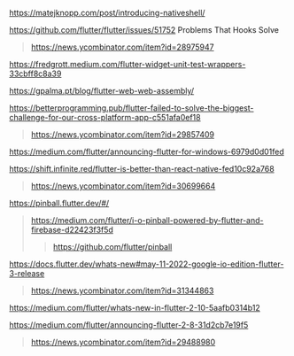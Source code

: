 https://matejknopp.com/post/introducing-nativeshell/

https://github.com/flutter/flutter/issues/51752 Problems That Hooks Solve
> https://news.ycombinator.com/item?id=28975947

https://fredgrott.medium.com/flutter-widget-unit-test-wrappers-33cbff8c8a39

https://gpalma.pt/blog/flutter-web-web-assembly/

https://betterprogramming.pub/flutter-failed-to-solve-the-biggest-challenge-for-our-cross-platform-app-c551afa0ef18
> https://news.ycombinator.com/item?id=29857409

https://medium.com/flutter/announcing-flutter-for-windows-6979d0d01fed

https://shift.infinite.red/flutter-is-better-than-react-native-fed10c92a768
> https://news.ycombinator.com/item?id=30699664

https://pinball.flutter.dev/#/
> https://medium.com/flutter/i-o-pinball-powered-by-flutter-and-firebase-d22423f3f5d
> > https://github.com/flutter/pinball

https://docs.flutter.dev/whats-new#may-11-2022-google-io-edition-flutter-3-release
> https://news.ycombinator.com/item?id=31344863

https://medium.com/flutter/whats-new-in-flutter-2-10-5aafb0314b12

https://medium.com/flutter/announcing-flutter-2-8-31d2cb7e19f5
> https://news.ycombinator.com/item?id=29488980
 
